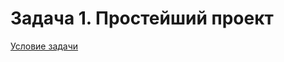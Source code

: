 # Задача 1. Простейший проект
[Условие задачи](https://github.com/netology-code/cppm-homeworks/tree/main/10/01)
